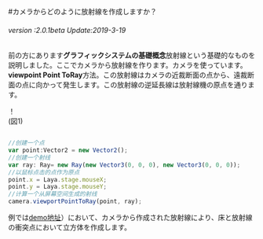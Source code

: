 #カメラからどのように放射線を作成しますか？

###### *version :2.0.1beta   Update:2019-3-19*

前の方にあります**グラフィックシステムの基礎概念**放射線という基礎的なものを説明しました。ここでカメラから放射線を作ります。カメラを使っています。**viewpoint Point ToRay**方法。この放射線はカメラの近裁断面の点から、遠裁断面の点に向かって発生します。この放射線の逆延長線は放射線機の原点を通ります。

！[](img/1.png)<br/>(図1)


```typescript

//创建一个点
var point:Vector2 = new Vector2();
//创建一个射线
var ray: Ray= new Ray(new Vector3(0, 0, 0), new Vector3(0, 0, 0));
//以鼠标点击的点作为原点
point.x = Laya.stage.mouseX;
point.y = Laya.stage.mouseY;
//计算一个从屏幕空间生成的射线
camera.viewportPointToRay(point, ray);
```


例では[demo地址](https://layaair.ldc.layabox.com/demo2/?language=ch&category=3d&group=Camera&name=CameraRay)）において、カメラから作成された放射線により、床と放射線の衝突点において立方体を作成します。

